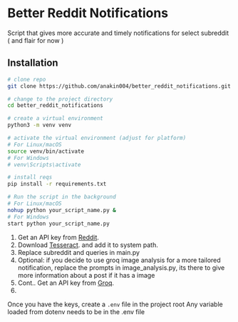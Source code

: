 # Better Reddit Notifications

Script that gives more accurate and timely notifications for select subreddit ( and flair for now )


## Installation
```bash
# clone repo
git clone https://github.com/anakin004/better_reddit_notifications.git

# change to the project directory
cd better_reddit_notifications

# create a virtual environment 
python3 -m venv venv

# activate the virtual environment (adjust for platform)
# For Linux/macOS
source venv/bin/activate
# For Windows
# venv\Scripts\activate

# install reqs
pip install -r requirements.txt

# Run the script in the background
# For Linux/macOS
nohup python your_script_name.py &
# For Windows 
start python your_script_name.py
```

1. Get an API key from [Reddit](https://www.reddit.com/prefs/apps).
2. Download [Tesseract](https://github.com/UB-Mannheim/tesseract/wiki). and add it to system path.
3. Replace subreddit and queries in main.py
4. Optional: if you decide to use groq image analysis for a more tailored notification, replace the prompts in image_analysis.py, its there to give more information about a post if it has a image
4. Cont.. Get an API key from [Groq](https://groq.com/).
5. 

Once you have the keys, create a `.env` file in the project root
Any variable loaded from dotenv needs to be in the .env file


